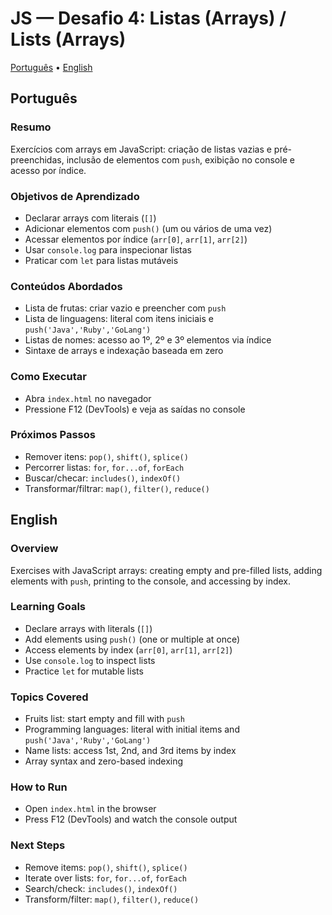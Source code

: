 # JS — Desafio 4: Listas (Arrays) / Lists (Arrays)

[Português](#português) • [English](#english)

## Português

### Resumo
Exercícios com arrays em JavaScript: criação de listas vazias e pré-preenchidas, inclusão de elementos com `push`, exibição no console e acesso por índice.

### Objetivos de Aprendizado
- Declarar arrays com literais (`[]`)
- Adicionar elementos com `push()` (um ou vários de uma vez)
- Acessar elementos por índice (`arr[0]`, `arr[1]`, `arr[2]`)
- Usar `console.log` para inspecionar listas
- Praticar com `let` para listas mutáveis

### Conteúdos Abordados
- Lista de frutas: criar vazio e preencher com `push`
- Lista de linguagens: literal com itens iniciais e `push('Java','Ruby','GoLang')`
- Listas de nomes: acesso ao 1º, 2º e 3º elementos via índice
- Sintaxe de arrays e indexação baseada em zero

### Como Executar
- Abra `index.html` no navegador
- Pressione F12 (DevTools) e veja as saídas no console

### Próximos Passos
- Remover itens: `pop()`, `shift()`, `splice()`
- Percorrer listas: `for`, `for...of`, `forEach`
- Buscar/checar: `includes()`, `indexOf()`
- Transformar/filtrar: `map()`, `filter()`, `reduce()`

## English

### Overview
Exercises with JavaScript arrays: creating empty and pre-filled lists, adding elements with `push`, printing to the console, and accessing by index.

### Learning Goals
- Declare arrays with literals (`[]`)
- Add elements using `push()` (one or multiple at once)
- Access elements by index (`arr[0]`, `arr[1]`, `arr[2]`)
- Use `console.log` to inspect lists
- Practice `let` for mutable lists

### Topics Covered
- Fruits list: start empty and fill with `push`
- Programming languages: literal with initial items and `push('Java','Ruby','GoLang')`
- Name lists: access 1st, 2nd, and 3rd items by index
- Array syntax and zero-based indexing

### How to Run
- Open `index.html` in the browser
- Press F12 (DevTools) and watch the console output

### Next Steps
- Remove items: `pop()`, `shift()`, `splice()`
- Iterate over lists: `for`, `for...of`, `forEach`
- Search/check: `includes()`, `indexOf()`
- Transform/filter: `map()`, `filter()`, `reduce()`
